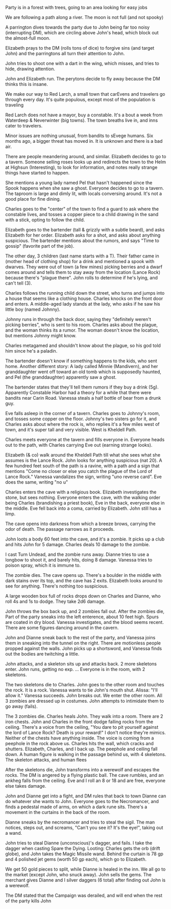 Party is in a forest with trees, going to an area looking for easy jobs

We are following a path along a river. The moon is not full (and not spooky)

A parrington dives towards the party due to John being far too noisy (interrupting DM), which are circling above John's head, which block out the almost-full moon.

Elizabeth prays to the DM (rolls tons of dice) to forgive sins (and target John) and the parringtons all turn their attention to John.

John tries to shoot one with a dart in the wing, which misses, and tries to hide, drawing attention.

John and Elizabeth run. The perytons decide to fly away because the DM thinks this is insane.

We make our way to Red Larch, a small town that carEvens and travelers go through every day. It's quite populous, except most of the population is traveling

Red Larch does not have a mayor, buy a constable. It's a bout a week from Waterdeep & Neverwinter (big towns). The town breaths live in, and inns cater to travelers.

Minor issues are nothing unusual, from bandits to sEvege humans. Six months ago, a bigger threat has moved in. It is unknown and there is a bad air.

There are people meandering around, and similar. Elizabeth decides to go to a tavern. Someone selling roses looks up and redirects the town to the Helm at Highsun (Interesting), to look for information, and notes really strange things have started to happen.

She mentions a young lady named Pel that hasn't happened since the Spook happens when she saw a ghost. Everyone decides to go to a tavern. The taproom is large and dimly lit, with locals conversing around. It's not a good place for fine dining.

Charles goes to the "center" of the town to find a guard to ask where the constable lives, and tosses a copper piece to a child drawing in the sand with a stick, opting to follow the child.

Elizabeth goes to the bartender (tall & grizzly with a subtle beard), and asks Elizabeth for her order. Elizabeth asks for a shot, and asks about anything suspicious. The bartender mentions about the rumors, and says "Time to gossip" (favorite part of the job).

The other day, 3 children (last name starts with a T). Their father came in (mother head of clothing shop) for a drink and mentioned a spook with dwarves. They were out of town (a few mines) picking berries and a dwarf comes around and tells them to stay away from the location (Lance Rock) because there's "plague there". John rolls to determine if he's lying, and can't tell (3).

Charles follows the running child down the street, who turns and jumps into a house that seems like a clothing house. Charles knocks on the front door and enters. A middle-aged lady stands at the lady, who asks if he saw his little boy (named Johnny).

Johnny runs in through the back door, saying they "definitely weren't picking berries", who is sent to his room. Charles asks about the plague, and the woman thinks its a rumor. The woman doesn't know the location, but mentions Johnny might know.

Charles metagamed and shouldn't know about the plague, so his god told him since he's a paladin.

The bartender doesn't know if something happens to the kids, who sent home. Another different story: A lady called Minnie (Mandivern), and her granddaughter went off toward an old tomb which is supposedly haunted, and Pel (the granddaughter) apparently saw a ghost.

The bartender states that they'll tell them rumors if they buy a drink (5g). Apparently Constable Harbor had a theory for a while that there were bandits near Carin Road. Vanessa steals a half bottle of bear from a drunk guy.

Eve falls asleep in the corner of a tavern. Charles goes to Johnny's room, and tosses some copper on the floor. Johnny's two sisters go for it, and Charles asks about where the rock is, who replies it's a few miles west of town, and it's super tall and very visible. West is Kheldell Path.

Charles meets everyone at the tavern and fills everyone in. Everyone heads out to the path, with Charles carrying Eve out (earning strange looks).

Elizabeth (& co) walk around the Kheldell Path till what she sees what she assumes is the Lance Rock. John looks for anything suspicious (nat 20). A few hundred feet south of the path is a ravine, with a path and a sign that mentions "Come no closer or else you catch the plague of the Lord of Lance Rock." Vanessa vandalizes the sign, writing "uno reverse card". Eve does the same, writing "no u"

Charles enters the cave with a religious book. Elizabeth investigates the stone, but sees nothing. Everyone enters the cave, with the walking order being Charles (brandishing a priest book), Eve in the back, everyone else in the middle. Eve fell back into a coma, carried by Elizabeth. John still has a limp.

The cave opens into darkness from which a breeze brows, carrying the odor of death. The passage narrows as it proceeds.

John loots a body 60 feet into the cave, and it's a zombie. It picks up a club and hits John for 5 damage. Charles deals 10 damage to the zombie.

I cast Turn Undead, and the zombie runs away. Dianne tries to use a longbow to shoot it, and barely hits, doing 8 damage. Vanessa tries to poison spray, which it is immune to.

The zombie dies. The cave opens up. There's a boulder in the middle with dark stains over its top, and the cave has 2 exits. Elizabeth looks around to see for anything. There's nothing too suspicious.

A large wooden box full of rocks drops down on Charles and Dianne, who roll 4s and 1s to dodge. They take 2d6 damage.

John throws the box back up, and 2 zombies fall out. After the zombies die, Part of the party sneaks into the left enterence, about 10 feet high. Spurs are coated in dry blood. Vanessa investigates, and the blood seems recent. There are some figures dancing around in the cavern.

John and Dianne sneak back to the rest of the party, and Vanessa joins them in sneaking into the tunnel on the right. There are motionless people propped against the walls. John picks up a shortsword, and Vanessa finds out the bodies are twitching a little.

John attacks, and a skeleton sits up and attacks back. 2 more skeletons enter. John runs, getting no exp. ... Everyone is in the room, with 2 skeletons.

The two skeletons die to Charles. John goes to the other room and touches the rock. It is a rock. Vanessa wants to tie John's mouth shut. Alissa: "I'll allow it." Vanessa succeeds. John breaks out. We enter the other room. All 3 zombies are dressed up in costumes. John attempts to intimidate them to go away (fails).

The 3 zombies die. Charles heals John. They walk into a room. There are 2 iron chests. John and Charles in the front dodge falling rocks from the ceiling. There's a voice from the ceiling, "You dare to pit yourself against the lord of Lance Rock? Death is your reward!" I don't notice they're mimics. Neither of the chests have anything inside. The voice is coming from a peephole in the rock above us. Charles hits the wall, which cracks and shutters. Elizabeth, Charles, and I back up. The peephole and ceiling fall down. A human figure is walking in the passage behind us, with 4 skeletons. The skeleton attacks, and human flees

After the skeletons die, John transforms into a werewolf and escapes the rocks. The DM is angered by a flying plastic ball. The cave rumbles, and an ankheg falls from the ceiling. Eve and I roll an 8 or 18 and are free, everyone else takes damage.

John and Dianne get into a fight, and DM rules that back to town Dianne can do whatever she wants to John. Everyone goes to the Necromancer, and finds a pedestal made of arms, on which a dark rune sits. There's a movement in the curtains in the back of the room.

Dianne sneaks by the necromancer and tries to steal the sigil. The man notices, steps out, and screams, "Can't you see it? It's the eye!", taking out a wand.

John tries to steal Dianne (unconscious)'s dagger, and fails. I take the dagger when casting Spare the Dying. Looting: Charles gets the orb (drift globe), and John takes the Magic Missile wand. Behind the curtain is 78 gp and 4 polished jet gems (worth 50 gp each), which go to Elizabeth.

We get 50 gold pieces to split, while Dianne is healed in the inn. We all go to the market (except John, who snuck away). John sells the gems. The merchant gives Dianne and I silver daggers (6 total) after finding out John is a werewolf.

The DM stated that the Campaign was derailed, and will end when the rest of the party kills John
